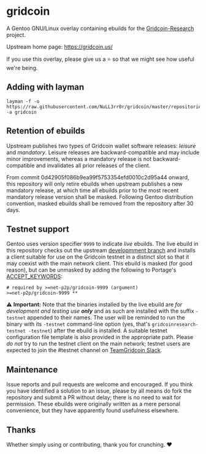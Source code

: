 gridcoin
========

A Gentoo GNU/Linux overlay containing ebuilds for the [Gridcoin-Research](https://github.com/gridcoin/Gridcoin-Research) project.

Upstream home page: https://gridcoin.us/

If you use this overlay, please give us a :star: so that we might see how useful we're being.

## Adding with layman
```shell
layman -f -o https://raw.githubusercontent.com/NuLL3rr0r/gridcoin/master/repositories.xml -a gridcoin
```
## Retention of ebuilds
Upstream publishes two types of Gridcoin wallet software releases: _leisure_ and _mandatory_. Leisure releases are backward-compatible and may include minor improvements, whereas a mandatory release is not backward-compatible and invalidates all prior releases of the client.

From commit 0d42905f086b9ea99f5753354efd0010c2d95a44 onward, this repository will only retire ebuilds when upstream publishes a new mandatory release, at which time all ebuilds prior to the most recent mandatory release version shall be masked. Following Gentoo distribution convention, masked ebuilds shall be removed from the repository after 30 days.

## Testnet support
Gentoo uses version specifier `9999` to indicate _live_ ebuilds. The live ebuild in this repository checks out the upstream [developmment branch](https://github.com/gridcoin/Gridcoin-Research/tree/development) and installs a client suitable for use on the Gridcoin testnet in a distinct slot so that it may coexist with the main network client. This ebuild is masked (for good reason), but can be unmasked by adding the following to Portage's [ACCEPT_KEYWORDS](https://wiki.gentoo.org/wiki/ACCEPT_KEYWORDS):

```
# required by >=net-p2p/gridcoin-9999 (argument)
>=net-p2p/gridcoin-9999 **
```

:warning: **Important:** Note that the binaries installed by the live ebuild are _for development and testing use **only**_ and as such are installed with the suffix `-testnet` appended to their names. The user will be reminded to run the binary with its `-testnet` command-line option (yes, that's `gridcoinresearch-testnet -testnet`) after the ebuild is installed. A suitable testnet configuration file template is also provided in the appropriate path. Please _do not_ try to run the testnet client on the main network; testnet users are expected to join the #testnet channel on [TeamGridcoin Slack](https://teamgridcoin.slack.com).

## Maintenance
Issue reports and pull requests are welcome and encouraged. If you think you have identified a solution to an issue, please by all means do fork the repository and submit a PR without delay; there is no need to wait for permission. These ebuilds were originally written as a mere personal convenience, but they have apparently found usefulness elsewhere.

## Thanks
Whether simply using or contributing, thank you for crunching. :heart:
